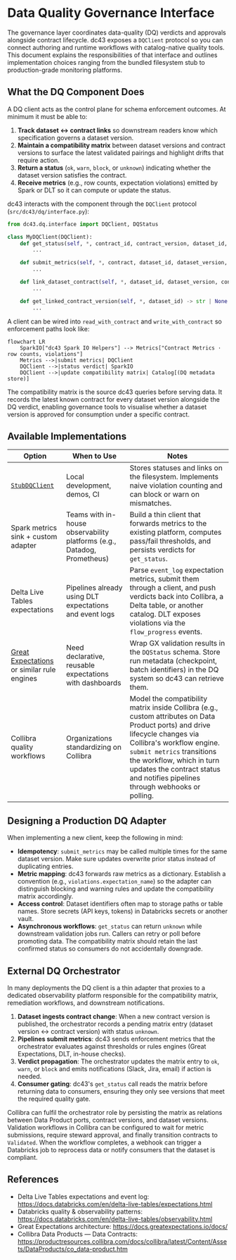 # Data Quality Governance Interface

The governance layer coordinates data-quality (DQ) verdicts and approvals alongside contract lifecycle. dc43 exposes a `DQClient` protocol so you can connect authoring and runtime workflows with catalog-native quality tools. This document explains the responsibilities of that interface and outlines implementation choices ranging from the bundled filesystem stub to production-grade monitoring platforms.

## What the DQ Component Does

A DQ client acts as the control plane for schema enforcement outcomes. At minimum it must be able to:

1. **Track dataset ↔ contract links** so downstream readers know which specification governs a dataset version.
2. **Maintain a compatibility matrix** between dataset versions and contract versions to surface the latest validated pairings and highlight drifts that require action.
3. **Return a status** (`ok`, `warn`, `block`, or `unknown`) indicating whether the dataset version satisfies the contract.
4. **Receive metrics** (e.g., row counts, expectation violations) emitted by Spark or DLT so it can compute or update the status.

dc43 interacts with the component through the `DQClient` protocol (`src/dc43/dq/interface.py`):

```python
from dc43.dq.interface import DQClient, DQStatus

class MyDQClient(DQClient):
    def get_status(self, *, contract_id, contract_version, dataset_id, dataset_version) -> DQStatus:
        ...

    def submit_metrics(self, *, contract, dataset_id, dataset_version, metrics) -> DQStatus:
        ...

    def link_dataset_contract(self, *, dataset_id, dataset_version, contract_id, contract_version) -> None:
        ...

    def get_linked_contract_version(self, *, dataset_id) -> str | None:
        ...
```

A client can be wired into `read_with_contract` and `write_with_contract` so enforcement paths look like:

```mermaid
flowchart LR
    SparkIO["dc43 Spark IO Helpers"] --> Metrics["Contract Metrics · row counts, violations"]
    Metrics -->|submit metrics| DQClient
    DQClient -->|status verdict| SparkIO
    DQClient -->|update compatibility matrix| Catalog[(DQ metadata store)]
```

The compatibility matrix is the source dc43 queries before serving data. It records the latest known contract for every dataset version alongside the DQ verdict, enabling governance tools to visualise whether a dataset version is approved for consumption under a specific contract.

## Available Implementations

| Option | When to Use | Notes |
| --- | --- | --- |
| [`StubDQClient`](../src/dc43/dq/stubs/fs.py) | Local development, demos, CI | Stores statuses and links on the filesystem. Implements naive violation counting and can block or warn on mismatches. |
| Spark metrics sink + custom adapter | Teams with in-house observability platforms (e.g., Datadog, Prometheus) | Build a thin client that forwards metrics to the existing platform, computes pass/fail thresholds, and persists verdicts for `get_status`. |
| Delta Live Tables expectations | Pipelines already using DLT expectations and event logs | Parse `event_log` expectation metrics, submit them through a client, and push verdicts back into Collibra, a Delta table, or another catalog. DLT exposes violations via the `flow_progress` events.|
| [Great Expectations](https://greatexpectations.io/) or similar rule engines | Need declarative, reusable expectations with dashboards | Wrap GX validation results in the `DQStatus` schema. Store run metadata (checkpoint, batch identifiers) in the DQ system so dc43 can retrieve them. |
| Collibra quality workflows | Organizations standardizing on Collibra | Model the compatibility matrix inside Collibra (e.g., custom attributes on Data Product ports) and drive lifecycle changes via Collibra's workflow engine. `submit metrics` transitions the workflow, which in turn updates the contract status and notifies pipelines through webhooks or polling. |

## Designing a Production DQ Adapter

When implementing a new client, keep the following in mind:

* **Idempotency**: `submit_metrics` may be called multiple times for the same dataset version. Make sure updates overwrite prior status instead of duplicating entries.
* **Metric mapping**: dc43 forwards raw metrics as a dictionary. Establish a convention (e.g., `violations.expectation_name`) so the adapter can distinguish blocking and warning rules and update the compatibility matrix accordingly.
* **Access control**: Dataset identifiers often map to storage paths or table names. Store secrets (API keys, tokens) in Databricks secrets or another vault.
* **Asynchronous workflows**: `get_status` can return `unknown` while downstream validation jobs run. Callers can retry or poll before promoting data. The compatibility matrix should retain the last confirmed status so consumers do not accidentally downgrade.

## External DQ Orchestrator

In many deployments the DQ client is a thin adapter that proxies to a dedicated observability platform responsible for the compatibility matrix, remediation workflows, and downstream notifications.

1. **Dataset ingests contract change**: When a new contract version is published, the orchestrator records a pending matrix entry (dataset version ↔ contract version) with status `unknown`.
2. **Pipelines submit metrics**: dc43 sends enforcement metrics that the orchestrator evaluates against thresholds or rules engines (Great Expectations, DLT, in-house checks).
3. **Verdict propagation**: The orchestrator updates the matrix entry to `ok`, `warn`, or `block` and emits notifications (Slack, Jira, email) if action is needed.
4. **Consumer gating**: dc43's `get_status` call reads the matrix before returning data to consumers, ensuring they only see versions that meet the required quality gate.

Collibra can fulfil the orchestrator role by persisting the matrix as relations between Data Product ports, contract versions, and dataset versions. Validation workflows in Collibra can be configured to wait for metric submissions, require steward approval, and finally transition contracts to `Validated`. When the workflow completes, a webhook can trigger a Databricks job to reprocess data or notify consumers that the dataset is compliant.

## References

* Delta Live Tables expectations and event log: <https://docs.databricks.com/en/delta-live-tables/expectations.html>
* Databricks quality & observability patterns: <https://docs.databricks.com/en/delta-live-tables/observability.html>
* Great Expectations architecture: <https://docs.greatexpectations.io/docs/>
* Collibra Data Products — Data Contracts: <https://productresources.collibra.com/docs/collibra/latest/Content/Assets/DataProducts/co_data-product.htm>
